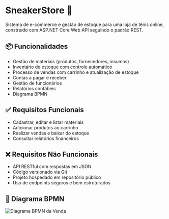 # SneakerStore 👟

Sistema de e-commerce e gestão de estoque para uma loja de tênis online, construído com ASP.NET Core Web API seguindo o padrão REST.

## 📦 Funcionalidades

- Gestão de materiais (produtos, fornecedores, insumos)
- Inventário de estoque com controle automático
- Processo de vendas com carrinho e atualização de estoque
- Contas a pagar e receber
- Gestão de funcionários
- Relatórios contábeis
- Diagrama BPMN

## ✅ Requisitos Funcionais

- Cadastrar, editar e listar materiais
- Adicionar produtos ao carrinho
- Realizar vendas e baixar do estoque
- Consultar relatórios financeiros

## ❌ Requisitos Não Funcionais

- API RESTful com respostas em JSON
- Código versionado via Git
- Projeto hospedado em repositório público
- Uso de endpoints seguros e bem estruturados

## 🧠 Diagrama BPMN

![Diagrama BPMN da Venda](bpmn/venda-processo.png)